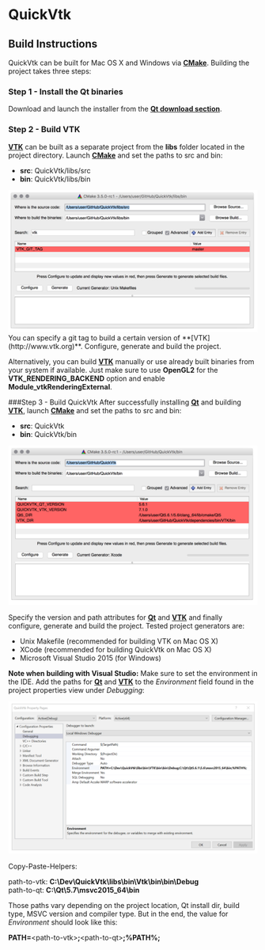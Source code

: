 QuickVtk
===
Build Instructions
----

QuickVtk can be built for Mac OS X and Windows via **[CMake](https://cmake.org)**. Building the project takes three steps:

### Step 1 - Install the Qt binaries

Download and launch the installer from the **[Qt download section](https://www.qt.io/download/)**.

### Step 2 - Build VTK

**[VTK](http://www.vtk.org)** can be built as a separate project from the **libs** folder located in the project directory. Launch **[CMake](https://cmake.org)** and set the paths to src and bin:

- **src**: QuickVtk/libs/src
- **bin**: QuickVtk/libs/bin

<center>
	<img src="img/cmake2.png"/>
</center>
You can specify a git tag to build a certain version of **[VTK](http://www.vtk.org)**. Configure, generate and build the project.

Alternatively, you can build **[VTK](http://www.vtk.org)** manually or use already built binaries from your system if available. Just make sure to use  **OpenGL2** for the **VTK\_RENDERING\_BACKEND** option and enable **Module\_vtkRenderingExternal**. 

###Step 3 - Build QuickVtk
After successfully installing **[Qt](http://www.qt.io)** and building **[VTK](http://www.vtk.org)**, launch **[CMake](https://cmake.org)** and set the paths to src and bin:

- **src**: QuickVtk
- **bin**: QuickVtk/bin

<center>
	<img src="img/cmake1.png"/>
</center>

Specify the version and path attributes for **[Qt](http://www.qt.io)** and **[VTK](http://www.vtk.org)** and finally configure, generate and build the project. Tested project generators are:

- Unix Makefile (recommended for building VTK on Mac OS X)
- XCode (recommended for building QuickVtk on Mac OS X)
- Microsoft Visual Studio 2015 (for Windows)

**Note when building with Visual Studio:**
Make sure to set the environment in the IDE. Add the paths for **[Qt](http://www.qt.io)** and **[VTK](http://www.vtk.org)** to the *Environment* field found in the project properties view under *Debugging*:

<center>
	<img src="img/vs1.png"/>
</center>

Copy-Paste-Helpers:

path-to-vtk: **C:\Dev\QuickVtk\libs\bin\Vtk\bin\bin\Debug**   
path-to-qt: **C:\Qt\5.7\msvc2015_64\bin**

Those paths vary depending on the project location, Qt install dir, build type, MSVC version and compiler type. But in the end, the value for *Environment* should look like this: 

**PATH=**\<path-to-vtk\>**;**\<path-to-qt\>**;%PATH%;**

